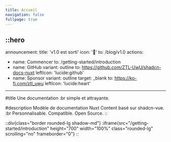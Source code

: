 ```yaml
---
title: Accueil
navigation: false
fullpage: true
---
```


::hero
---
announcement:
  title: 'v1.0 est sorti'
  icon: '🎉'
  to: /blog/v1.0
actions:
- name: Commencer
  to: /getting-started/introduction
- name: GitHub
  variant: outline
  to: https://github.com/ZTL-UwU/shadcn-docs-nuxt
  leftIcon: 'lucide:github'
- name: Sponsor
  variant: outline
  target: _blank
  to: https://ko-fi.com/ztl_uwu
  leftIcon: 'lucide:heart'
---

#title
Une documentation :br simple et attrayante.

#description
Modèle de documentation Nuxt Content basé sur shadcn-vue. :br Personnalisable. Compatible. Open Source.
::

::div{class="border rounded-lg shadow-md"}
:iframe{src="/getting-started/introduction" height="700" width="100%" class="rounded-lg" scrolling="no" frameborder="0"}
::
